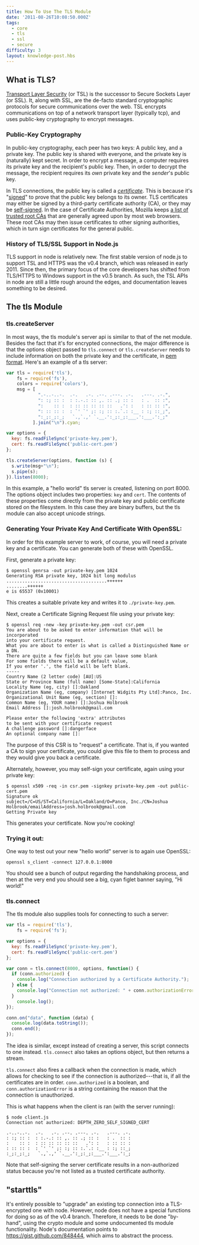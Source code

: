 ```yaml
---
title: How To Use The TLS Module
date: '2011-08-26T10:08:50.000Z'
tags:
  - core
  - tls
  - ssl
  - secure
difficulty: 3
layout: knowledge-post.hbs
---
```


## What is TLS?

[Transport Layer Security](https://en.wikipedia.org/wiki/Transport_Layer_Security) (or TSL) is the successor to Secure Sockets Layer (or SSL). It, along with SSL, are the de-facto standard cryptographic protocols for secure communications over the web. TSL encrypts communications on top of a network transport layer (typically tcp), and uses public-key cryptography to encrypt messages.

### Public-Key Cryptography

In public-key cryptography, each peer has two keys: A public key, and a private key. The public key is shared with everyone, and the private key is (naturally) kept secret. In order to encrypt a message, a computer requires its private key and the recipient's public key. Then, in order to decrypt the message, the recipient requires its *own* private key and the *sender*'s public key.

In TLS connections, the public key is called a *[certificate](https://en.wikipedia.org/wiki/Digital_certificate)*. This is because it's "[signed](https://en.wikipedia.org/wiki/Digital_signature)" to prove that the public key belongs to its owner. TLS certificates may either be signed by a third-party certificate authority (CA), or they may be [self-signed](https://en.wikipedia.org/wiki/Self-signed_certificate). In the case of Certificate Authorities, Mozilla keeps [a list of trusted root CAs](http://mxr.mozilla.org/mozilla/source/security/nss/lib/ckfw/builtins/certdata.txt) that are generally agreed upon by most web browsers. These root CAs may then issue certificates to other signing authorities, which in turn sign certificates for the general public.

### History of TLS/SSL Support in Node.js

TLS support in node is relatively new. The first stable version of node.js to support TSL and HTTPS was the v0.4 branch, which was released in early 2011. Since then, the primary focus of the core developers has shifted from TLS/HTTPS to Windows support in the v0.5 branch. As such, the TSL APIs in node are still a little rough around the edges, and documentation leaves something to be desired.

## The tls Module

### tls.createServer

In most ways, the tls module's server api is similar to that of the net module. Besides the fact that it's for encrypted connections, the major difference is that the options object passed to `tls.connect` or `tls.createServer` needs to include information on both the private key and the certificate, in [pem format](https://en.wikipedia.org/wiki/X.509#Certificate_filename_extensions). Here's an example of a tls server:

```javascript
var tls = require('tls'),
    fs = require('fs'),
    colors = require('colors'),
    msg = [
            ".-..-..-.  .-.   .-. .--. .---. .-.   .---. .-.",
            ": :; :: :  : :.-.: :: ,. :: .; :: :   : .  :: :",
            ":    :: :  : :: :: :: :: ::   .': :   : :: :: :",
            ": :: :: :  : `' `' ;: :; :: :.`.: :__ : :; ::_;",
            ":_;:_;:_;   `.,`.,' `.__.':_;:_;:___.':___.':_;"
          ].join("\n").cyan;

var options = {
  key: fs.readFileSync('private-key.pem'),
  cert: fs.readFileSync('public-cert.pem')
};

tls.createServer(options, function (s) {
  s.write(msg+"\n");
  s.pipe(s);
}).listen(8000);
```

In this example, a "hello world" tls server is created, listening on port 8000. The options object includes two properties: `key` and `cert`. The contents of these properties come directly from the private key and public certificate stored on the filesystem. In this case they are binary buffers, but the tls module can also accept unicode strings.

### Generating Your Private Key And Certificate With OpenSSL:

In order for this example server to work, of course, you will need a private key and a certificate. You can generate both of these with OpenSSL.

First, generate a private key:

```
$ openssl genrsa -out private-key.pem 1024
Generating RSA private key, 1024 bit long modulus
......................................++++++
........++++++
e is 65537 (0x10001)
```

This creates a suitable private key and writes it to `./private-key.pem`.

Next, create a Certificate Signing Request file using your private key:

```
$ openssl req -new -key private-key.pem -out csr.pem
You are about to be asked to enter information that will be incorporated
into your certificate request.
What you are about to enter is what is called a Distinguished Name or a DN.
There are quite a few fields but you can leave some blank
For some fields there will be a default value,
If you enter '.', the field will be left blank.
-----
Country Name (2 letter code) [AU]:US
State or Province Name (full name) [Some-State]:California
Locality Name (eg, city) []:Oakland
Organization Name (eg, company) [Internet Widgits Pty Ltd]:Panco, Inc.
Organizational Unit Name (eg, section) []:
Common Name (eg, YOUR name) []:Joshua Holbrook
Email Address []:josh.holbrook@gmail.com

Please enter the following 'extra' attributes
to be sent with your certificate request
A challenge password []:dangerface
An optional company name []:
```

The purpose of this CSR is to "request" a certificate. That is, if you wanted a CA to sign your certificate, you could give this file to them to process and they would give you back a certificate.

Alternately, however, you may self-sign your certificate, again using your private key:

```
$ openssl x509 -req -in csr.pem -signkey private-key.pem -out public-cert.pem
Signature ok
subject=/C=US/ST=California/L=Oakland/O=Panco, Inc./CN=Joshua Holbrook/emailAddress=josh.holbrook@gmail.com
Getting Private key
```

This generates your certificate. Now you're cooking!

### Trying it out:

One way to test out your new "hello world" server is to again use OpenSSL:

```
openssl s_client -connect 127.0.0.1:8000
```

You should see a bunch of output regarding the handshaking process, and then at the very end you should see a big, cyan figlet banner saying, "Hi world!"

### tls.connect

The tls module also supplies tools for connecting to such a server:

```javascript
var tls = require('tls'),
    fs = require('fs');

var options = {
  key: fs.readFileSync('private-key.pem'),
  cert: fs.readFileSync('public-cert.pem')
};

var conn = tls.connect(8000, options, function() {
  if (conn.authorized) {
    console.log("Connection authorized by a Certificate Authority.");
  } else {
    console.log("Connection not authorized: " + conn.authorizationError)
  }
    console.log();
});

conn.on("data", function (data) {
  console.log(data.toString());
  conn.end();
});
```

The idea is similar, except instead of creating a server, this script connects to one instead. `tls.connect` also takes an options object, but then returns a stream.

`tls.connect` also fires a callback when the connection is made, which allows for checking to see if the connection is authorized---that is, if all the certificates are in order. `conn.authorized` is a boolean, and `conn.authorizationError` is a string containing the reason that the connection is unauthorized.

This is what happens when the client is ran (with the server running):

```
$ node client.js
Connection not authorized: DEPTH_ZERO_SELF_SIGNED_CERT

.-..-..-.  .-.   .-. .--. .---. .-.   .---. .-.
: :; :: :  : :.-.: :: ,. :: .; :: :   : .  :: :
:    :: :  : :: :: :: :: ::   .': :   : :: :: :
: :: :: :  : `' `' ;: :; :: :.`.: :__ : :; ::_;
:_;:_;:_;   `.,`.,' `.__.':_;:_;:___.':___.':_;
```

Note that self-signing the server certificate results in a non-authorized status because you're not listed as a trusted certificate authority.

## "starttls"

It's entirely possible to "upgrade" an existing tcp connection into a TLS-encrypted one with node. However, node does not have a special functions for doing so as of the v0.4 branch. Therefore, it needs to be done "by-hand", using the crypto module and some undocumented tls module functionality. Node's documentation points to <https://gist.github.com/848444>, which aims to abstract the process.
